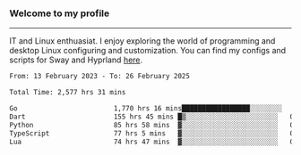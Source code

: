### Welcome to my profile

---

IT and Linux enthuasiat. I enjoy exploring the world of programming and desktop Linux configuring and customization. You can find my configs and scripts for Sway and Hyprland [here](https://github.com/uroborosq/mess-of-linux-configurations).

<!-- <div display="block">
 	<img align="left" width="48%" alt="isocalendar" src=".github/metrics/isocalendar_metrics.svg" />
	<img align="center" width="48%" alt="contributions" src=".github/metrics/contributions_metrics.svg" />
	<img align="center" alt="languages" src=".github/metrics/languages_metrics.svg" />
</div> -->

<!-- ![](https://komarev.com/ghpvc/?username=uroborosq&color=success&style=flat-square) -->
<!-- [](https://img.shields.io/github/last-commit/uroborosq/uroborosq?label=Profile%20updated&style=flat-square) -->

<!--START_SECTION:waka-->

```txt
From: 13 February 2023 - To: 26 February 2025

Total Time: 2,577 hrs 31 mins

Go                        1,770 hrs 16 mins█████████████████░░░░░░░░   68.04 %
Dart                      155 hrs 45 mins █▒░░░░░░░░░░░░░░░░░░░░░░░   05.99 %
Python                    85 hrs 58 mins  ▓░░░░░░░░░░░░░░░░░░░░░░░░   03.30 %
TypeScript                77 hrs 5 mins   ▓░░░░░░░░░░░░░░░░░░░░░░░░   02.96 %
Lua                       74 hrs 47 mins  ▓░░░░░░░░░░░░░░░░░░░░░░░░   02.88 %
```

<!--END_SECTION:waka-->
